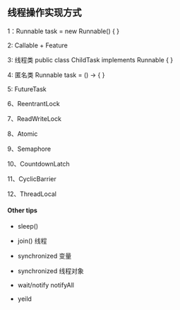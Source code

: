 ## 线程操作实现方式
1：Runnable task = new Runnable() {
}


2: Callable + Feature

3: 线程类
public class ChildTask implements Runnable {
}

4: 匿名类
Runnable task = () -> {
}

5: FutureTask

6、ReentrantLock

7、ReadWriteLock

8、Atomic

9、Semaphore

10、CountdownLatch

11、CyclicBarrier

12、ThreadLocal


#### Other tips
* sleep()

* join() 线程

* synchronized 变量

* synchronized 线程对象

* wait/notify   notifyAll

* yeild


